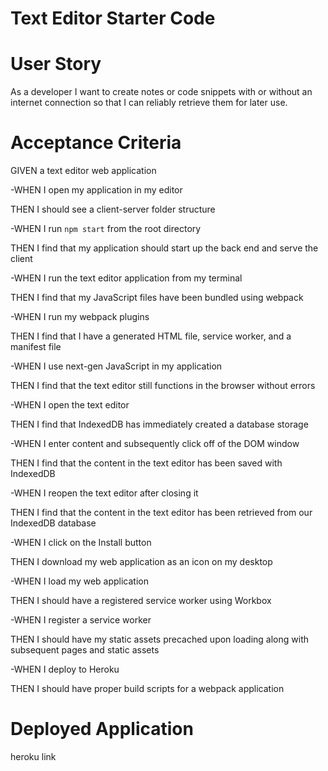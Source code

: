 # Text Editor Starter Code

# User Story
As a developer I want to create notes or code snippets with or without an internet connection so that I can reliably retrieve them for later use.

# Acceptance Criteria
GIVEN a text editor web application

-WHEN I open my application in my editor

THEN I should see a client-server folder structure

-WHEN I run `npm start` from the root directory

THEN I find that my application should start up the back end and serve the client

-WHEN I run the text editor application from my terminal

THEN I find that my JavaScript files have been bundled using webpack

-WHEN I run my webpack plugins

THEN I find that I have a generated HTML file, service worker, and a manifest file

-WHEN I use next-gen JavaScript in my application

THEN I find that the text editor still functions in the browser without errors

-WHEN I open the text editor

THEN I find that IndexedDB has immediately created a database storage

-WHEN I enter content and subsequently click off of the DOM window

THEN I find that the content in the text editor has been saved with IndexedDB

-WHEN I reopen the text editor after closing it

THEN I find that the content in the text editor has been retrieved from our IndexedDB database

-WHEN I click on the Install button

THEN I download my web application as an icon on my desktop

-WHEN I load my web application

THEN I should have a registered service worker using Workbox

-WHEN I register a service worker

THEN I should have my static assets precached upon loading along with subsequent pages and static assets

-WHEN I deploy to Heroku

THEN I should have proper build scripts for a webpack application

# Deployed Application
heroku link
